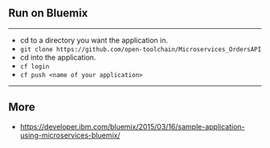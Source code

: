 ## Run on Bluemix
---
* cd to a directory you want the application in.
* ```git clone https://github.com/open-toolchain/Microservices_OrdersAPI```
* cd into the application.
* ```cf login```
* ```cf push <name of your application>```

---

## More
* https://developer.ibm.com/bluemix/2015/03/16/sample-application-using-microservices-bluemix/

